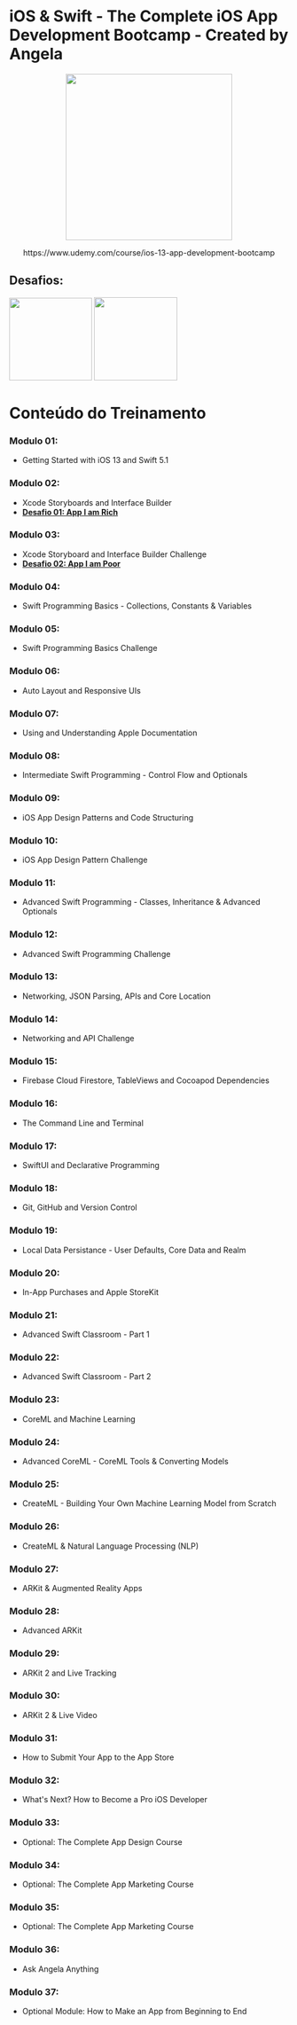 
# iOS & Swift - The Complete iOS App Development Bootcamp - Created by Angela 

<p align=center>
  <img src="https://github.com/felippeandrade/iOS-Swift-The-Complete-iOS-App-Development-Bootcamp-Angela/blob/main/imagens/logo01.png" width="300" /> 
</p>

<p align=center> https://www.udemy.com/course/ios-13-app-development-bootcamp </p>

## Desafios:

<p float="left">
  <img src="https://github.com/felippeandrade/iOS-Swift-The-Complete-iOS-App-Development-Bootcamp-Angela/blob/main/imagens/app%2001%20modulo%2002%20I%20am%20Rich.png" width="149" />
  <img src="https://github.com/felippeandrade/iOS-Swift-The-Complete-iOS-App-Development-Bootcamp-Angela/blob/main/imagens/app%2002%20modulo%2003%20I%20am%20Poor.png" width="150" />
</p>

# Conteúdo do Treinamento

### Modulo 01: 
- Getting Started with iOS 13 and Swift 5.1

### Modulo 02: 
- Xcode Storyboards and Interface Builder
- **[Desafio 01: App I am Rich](https://github.com/felippeandrade/iOS-Swift-The-Complete-iOS-App-Development-Bootcamp-Angela/tree/main/Modulo%2002/desafios)**

### Modulo 03: 
- Xcode Storyboard and Interface Builder Challenge
- **[Desafio 02: App I am Poor](https://github.com/felippeandrade/iOS-Swift-The-Complete-iOS-App-Development-Bootcamp-Angela/tree/main/Modulo%2003/desafios/I%20Am%20Poor)**

### Modulo 04: 
- Swift Programming Basics - Collections, Constants & Variables

### Modulo 05: 
- Swift Programming Basics Challenge

### Modulo 06: 
- Auto Layout and Responsive UIs

### Modulo 07: 
- Using and Understanding Apple Documentation

### Modulo 08: 
- Intermediate Swift Programming - Control Flow and Optionals

### Modulo 09: 
- iOS App Design Patterns and Code Structuring

### Modulo 10: 
- iOS App Design Pattern Challenge

### Modulo 11: 
- Advanced Swift Programming - Classes, Inheritance & Advanced Optionals

### Modulo 12: 
- Advanced Swift Programming Challenge

### Modulo 13: 
- Networking, JSON Parsing, APIs and Core Location

### Modulo 14: 
- Networking and API Challenge

### Modulo 15: 
- Firebase Cloud Firestore, TableViews and Cocoapod Dependencies

### Modulo 16: 
- The Command Line and Terminal

### Modulo 17: 
- SwiftUI and Declarative Programming

### Modulo 18: 
- Git, GitHub and Version Control

### Modulo 19: 
- Local Data Persistance - User Defaults, Core Data and Realm

### Modulo 20: 
- In-App Purchases and Apple StoreKit

### Modulo 21: 
- Advanced Swift Classroom - Part 1

### Modulo 22: 
- Advanced Swift Classroom - Part 2

### Modulo 23: 
- CoreML and Machine Learning

### Modulo 24: 
- Advanced CoreML - CoreML Tools & Converting Models

### Modulo 25: 
- CreateML - Building Your Own Machine Learning Model from Scratch

### Modulo 26: 
- CreateML & Natural Language Processing (NLP)

### Modulo 27: 
- ARKit & Augmented Reality Apps

### Modulo 28: 
- Advanced ARKit

### Modulo 29: 
- ARKit 2 and Live Tracking

### Modulo 30: 
- ARKit 2 & Live Video

### Modulo 31: 
- How to Submit Your App to the App Store

### Modulo 32: 
- What's Next? How to Become a Pro iOS Developer

### Modulo 33:
- Optional: The Complete App Design Course

### Modulo 34:
- Optional: The Complete App Marketing Course

### Modulo 35:
- Optional: The Complete App Marketing Course

### Modulo 36:
- Ask Angela Anything

### Modulo 37:
- Optional Module: How to Make an App from Beginning to End


